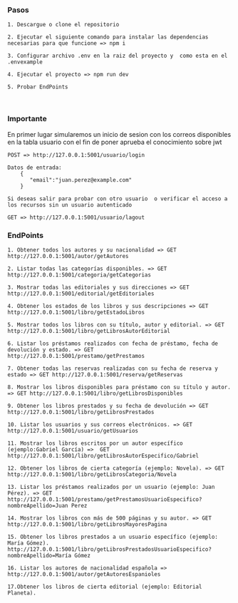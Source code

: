 ### Pasos

    1. Descargue o clone el repositorio
    
    2. Ejecutar el siguiente comando para instalar las dependencias necesarias para que funcione => npm i
    
    3. Configurar archivo .env en la raiz del proyecto y  como esta en el .envexample
    
    4. Ejecutar el proyecto => npm run dev
    
    5. Probar EndPoints


​    
### Importante


En primer lugar simularemos un inicio de sesion con los correos disponibles en la tabla usuario con el fin de poner aprueba el conocimiento sobre jwt

    POST => http://127.0.0.1:5001/usuario/login
    
    Datos de entrada: 
        {
        ​	"email":"juan.perez@example.com"
        }
    
    Si deseas salir para probar con otro usuario  o verificar el acceso a los recursos sin un usuario autenticado
    
    GET => http://127.0.0.1:5001/usuario/lagout


### EndPoints


    1. Obtener todos los autores y su nacionalidad => GET http://127.0.0.1:5001/autor/getAutores

    2. Listar todas las categorías disponibles. => GET http://127.0.0.1:5001/categoria/getCategorias

    3. Mostrar todas las editoriales y sus direcciones => GET http://127.0.0.1:5001/editorial/getEditoriales

    4. Obtener los estados de los libros y sus descripciones => GET http://127.0.0.1:5001/libro/getEstadoLibros

    5. Mostrar todos los libros con su título, autor y editorial. => GET http://127.0.0.1:5001/libro/getLibrosAutorEditorial

    6. Listar los préstamos realizados con fecha de préstamo, fecha de devolución y estado. => GET http://127.0.0.1:5001/prestamo/getPrestamos

    7. Obtener todas las reservas realizadas con su fecha de reserva y estado => GET http://127.0.0.1:5001/reserva/getReservas

    8. Mostrar los libros disponibles para préstamo con su título y autor. => GET http://127.0.0.1:5001/libro/getLibrosDisponibles

    9. Obtener los libros prestados y su fecha de devolución => GET http://127.0.0.1:5001/libro/getLibrosPrestados

    10. Listar los usuarios y sus correos electrónicos. => GET http://127.0.0.1:5001/usuario/getUsuarios

    11. Mostrar los libros escritos por un autor específico (ejemplo:Gabriel García) =>  GET http://127.0.0.1:5001/libro/getLibrosAutorEspecifico/Gabriel

    12. Obtener los libros de cierta categoría (ejemplo: Novela). => GET http://127.0.0.1:5001/libro/getLibrosCategoria/Novela

    13. Listar los préstamos realizados por un usuario (ejemplo: Juan Pérez). => GET http://127.0.0.1:5001/prestamo/getPrestamosUsuarioEspecifico?nombreApellido=Juan Perez

    14. Mostrar los libros con más de 500 páginas y su autor. => GET http://127.0.0.1:5001/libro/getLibrosMayoresPagina

    15. Obtener los libros prestados a un usuario específico (ejemplo: María Gómez). http://127.0.0.1:5001/libro/getLibrosPrestadosUsuarioEspecifico?nombreApellido=María Gómez

    16. Listar los autores de nacionalidad española => http://127.0.0.1:5001/autor/getAutoresEspanioles

    17.Obtener los libros de cierta editorial (ejemplo: Editorial Planeta).



